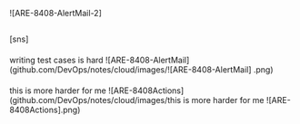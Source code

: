![ARE-8408-AlertMail-2]

##
[sns]

####
writing test cases is hard
![ARE-8408-AlertMail]
(github.com/DevOps/notes/cloud/images/![ARE-8408-AlertMail]
.png)

####
this is more harder for me ![ARE-8408Actions](github.com/DevOps/notes/cloud/images/this is more harder for me ![ARE-8408Actions].png)